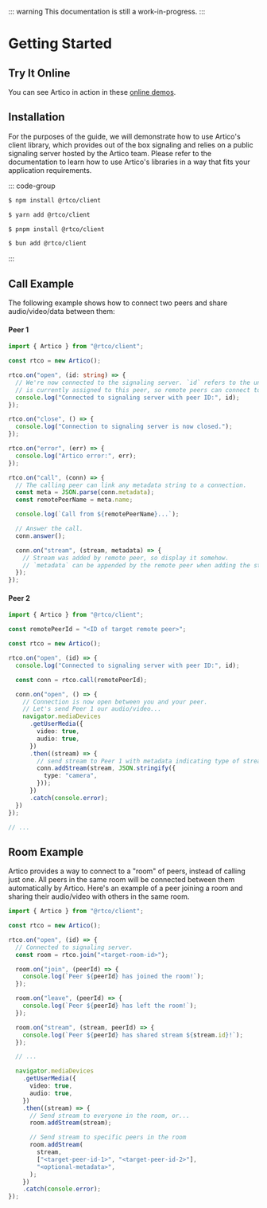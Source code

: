 ::: warning
This documentation is still a work-in-progress.
:::

# Getting Started

## Try It Online

You can see Artico in action in these [online demos](https://demo.artico.dev).

## Installation

For the purposes of the guide, we will demonstrate how to use Artico's client library, which provides out of the box signaling and relies on a public signaling server hosted by the Artico team.
Please refer to the documentation to learn how to use Artico's libraries in a way that fits your application requirements.

::: code-group
```sh [npm]
$ npm install @rtco/client
```

```sh [yarn]
$ yarn add @rtco/client
```

```sh [pnpm]
$ pnpm install @rtco/client
```

```sh [bun]
$ bun add @rtco/client
```
:::


## Call Example

The following example shows how to connect two peers and share audio/video/data between them:

#### Peer 1

```ts
import { Artico } from "@rtco/client";

const rtco = new Artico();

rtco.on("open", (id: string) => {
  // We're now connected to the signaling server. `id` refers to the unique ID that
  // is currently assigned to this peer, so remote peers can connect to us.
  console.log("Connected to signaling server with peer ID:", id);
});

rtco.on("close", () => {
  console.log("Connection to signaling server is now closed.");
});

rtco.on("error", (err) => {
  console.log("Artico error:", err);
});

rtco.on("call", (conn) => {
  // The calling peer can link any metadata string to a connection.
  const meta = JSON.parse(conn.metadata);
  const remotePeerName = meta.name;

  console.log(`Call from ${remotePeerName}...`);

  // Answer the call.
  conn.answer();

  conn.on("stream", (stream, metadata) => {
    // Stream was added by remote peer, so display it somehow.
    // `metadata` can be appended by the remote peer when adding the stream.
  });
});
```

#### Peer 2

```ts
import { Artico } from "@rtco/client";

const remotePeerId = "<ID of target remote peer>";

const rtco = new Artico();

rtco.on("open", (id) => {
  console.log("Connected to signaling server with peer ID:", id);

  const conn = rtco.call(remotePeerId);

  conn.on("open", () => {
    // Connection is now open between you and your peer.
    // Let's send Peer 1 our audio/video...
    navigator.mediaDevices
      .getUserMedia({
        video: true,
        audio: true,
      })
      .then((stream) => {
        // send stream to Peer 1 with metadata indicating type of stream
        conn.addStream(stream, JSON.stringify({
          type: "camera",
        }));
      })
      .catch(console.error);
  })
});

// ...
```

## Room Example

Artico provides a way to connect to a "room" of peers, instead of calling just one.
All peers in the same room will be connected between them automatically by Artico.
Here's an example of a peer joining a room and sharing their audio/video with others in the same room.

```ts
import { Artico } from "@rtco/client";

const rtco = new Artico();

rtco.on("open", (id) => {
  // Connected to signaling server.
  const room = rtco.join("<target-room-id>");

  room.on("join", (peerId) => {
    console.log(`Peer ${peerId} has joined the room!`);
  });

  room.on("leave", (peerId) => {
    console.log(`Peer ${peerId} has left the room!`);
  });

  room.on("stream", (stream, peerId) => {
    console.log(`Peer ${peerId} has shared stream ${stream.id}!`);
  });

  // ...

  navigator.mediaDevices
    .getUserMedia({
      video: true,
      audio: true,
    })
    .then((stream) => {
      // Send stream to everyone in the room, or...
      room.addStream(stream);

      // Send stream to specific peers in the room
      room.addStream(
        stream,
        ["<target-peer-id-1>", "<target-peer-id-2>"],
        "<optional-metadata>",
      );
    })
    .catch(console.error);
});
```
